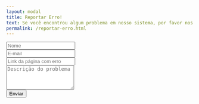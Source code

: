 ```yaml
---
layout: modal
title: Reportar Erro!
text: Se você encontrou algum problema em nosso sistema, por favor nos comunique preenchendo os campos abaixo
permalink: /reportar-erro.html
---
```


<div class="px-5">
  <form action="{{ '/erro-reportado.html' | relative_url }}">
    <div class="form">
      <div class="row">
        <div class="input-group col-6 mb-3 px-0">
          <input type="text" class="col form-control shadow-none ml-3 mr-2" required placeholder="Nome"/>
        </div>
        <div class="input-group col-6 mb-3 px-0">
          <input type="email" class="col form-control shadow-none mr-3" required placeholder="E-mail"/>
        </div>
      </div>
      <div class="input-group pb-2">
        <input Type="url" class="form-control" placeholder="Link da página com erro">
      </div>
      <div>
        <div class="input-group col-12 mb-3 px-0">
          <textarea class="col form-control shadow-none" required placeholder="Descrição do problema" rows="4"></textarea>
        </div>
        <div class="d-flex justify-content-end">
          <div class="input-group mb-3 px-0 w-25">
            <input type="Submit" class="col form-control btn" required value="Enviar"/>
          </div>
        </div>
      </div>
    </div>
  </form>
</div>